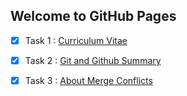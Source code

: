 ## Welcome to GitHub Pages

- [x] Task 1 : [Curriculum Vitae](https://hpazk.github.io/resume.html) 
- [x] Task 2 : [Git and Github Summary](https://hpazk.github.io/git-github-summary.html) 
- [x] Task 3 : [About Merge Conflicts](https://hpazk.github.io/about-merge-conflicts.html) 






